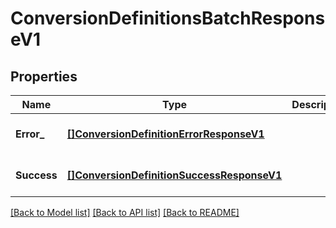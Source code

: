 # ConversionDefinitionsBatchResponseV1

## Properties
Name | Type | Description | Notes
------------ | ------------- | ------------- | -------------
**Error_** | [**[]ConversionDefinitionErrorResponseV1**](ConversionDefinitionErrorResponseV1.md) |  | [optional] [default to null]
**Success** | [**[]ConversionDefinitionSuccessResponseV1**](ConversionDefinitionSuccessResponseV1.md) |  | [optional] [default to null]

[[Back to Model list]](../README.md#documentation-for-models) [[Back to API list]](../README.md#documentation-for-api-endpoints) [[Back to README]](../README.md)

